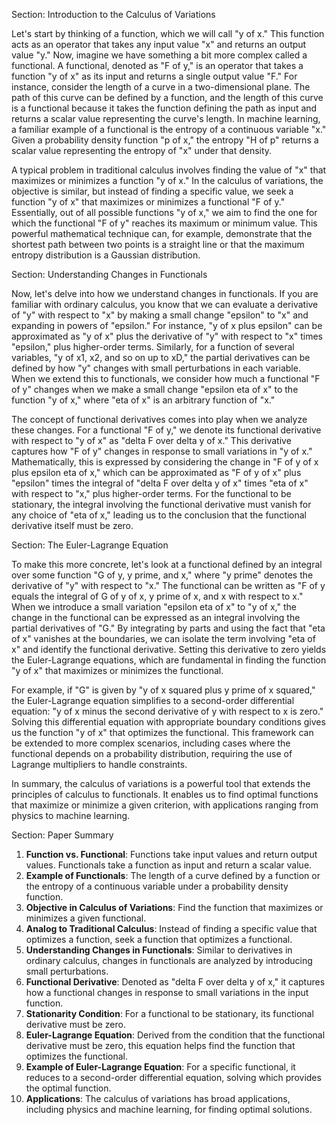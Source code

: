 Section: Introduction to the Calculus of Variations

Let's start by thinking of a function, which we will call "y of x." This function acts as an operator that takes any input value "x" and returns an output value "y." Now, imagine we have something a bit more complex called a functional. A functional, denoted as "F of y," is an operator that takes a function "y of x" as its input and returns a single output value "F." For instance, consider the length of a curve in a two-dimensional plane. The path of this curve can be defined by a function, and the length of this curve is a functional because it takes the function defining the path as input and returns a scalar value representing the curve's length. In machine learning, a familiar example of a functional is the entropy of a continuous variable "x." Given a probability density function "p of x," the entropy "H of p" returns a scalar value representing the entropy of "x" under that density.

A typical problem in traditional calculus involves finding the value of "x" that maximizes or minimizes a function "y of x." In the calculus of variations, the objective is similar, but instead of finding a specific value, we seek a function "y of x" that maximizes or minimizes a functional "F of y." Essentially, out of all possible functions "y of x," we aim to find the one for which the functional "F of y" reaches its maximum or minimum value. This powerful mathematical technique can, for example, demonstrate that the shortest path between two points is a straight line or that the maximum entropy distribution is a Gaussian distribution.

Section: Understanding Changes in Functionals

Now, let's delve into how we understand changes in functionals. If you are familiar with ordinary calculus, you know that we can evaluate a derivative of "y" with respect to "x" by making a small change "epsilon" to "x" and expanding in powers of "epsilon." For instance, "y of x plus epsilon" can be approximated as "y of x" plus the derivative of "y" with respect to "x" times "epsilon," plus higher-order terms. Similarly, for a function of several variables, "y of x1, x2, and so on up to xD," the partial derivatives can be defined by how "y" changes with small perturbations in each variable. When we extend this to functionals, we consider how much a functional "F of y" changes when we make a small change "epsilon eta of x" to the function "y of x," where "eta of x" is an arbitrary function of "x."

The concept of functional derivatives comes into play when we analyze these changes. For a functional "F of y," we denote its functional derivative with respect to "y of x" as "delta F over delta y of x." This derivative captures how "F of y" changes in response to small variations in "y of x." Mathematically, this is expressed by considering the change in "F of y of x plus epsilon eta of x," which can be approximated as "F of y of x" plus "epsilon" times the integral of "delta F over delta y of x" times "eta of x" with respect to "x," plus higher-order terms. For the functional to be stationary, the integral involving the functional derivative must vanish for any choice of "eta of x," leading us to the conclusion that the functional derivative itself must be zero.

Section: The Euler-Lagrange Equation

To make this more concrete, let's look at a functional defined by an integral over some function "G of y, y prime, and x," where "y prime" denotes the derivative of "y" with respect to "x." The functional can be written as "F of y equals the integral of G of y of x, y prime of x, and x with respect to x." When we introduce a small variation "epsilon eta of x" to "y of x," the change in the functional can be expressed as an integral involving the partial derivatives of "G." By integrating by parts and using the fact that "eta of x" vanishes at the boundaries, we can isolate the term involving "eta of x" and identify the functional derivative. Setting this derivative to zero yields the Euler-Lagrange equations, which are fundamental in finding the function "y of x" that maximizes or minimizes the functional.

For example, if "G" is given by "y of x squared plus y prime of x squared," the Euler-Lagrange equation simplifies to a second-order differential equation: "y of x minus the second derivative of y with respect to x is zero." Solving this differential equation with appropriate boundary conditions gives us the function "y of x" that optimizes the functional. This framework can be extended to more complex scenarios, including cases where the functional depends on a probability distribution, requiring the use of Lagrange multipliers to handle constraints.

In summary, the calculus of variations is a powerful tool that extends the principles of calculus to functionals. It enables us to find optimal functions that maximize or minimize a given criterion, with applications ranging from physics to machine learning.

Section: Paper Summary

1. **Function vs. Functional**: Functions take input values and return output values. Functionals take a function as input and return a scalar value.
2. **Example of Functionals**: The length of a curve defined by a function or the entropy of a continuous variable under a probability density function.
3. **Objective in Calculus of Variations**: Find the function that maximizes or minimizes a given functional.
4. **Analog to Traditional Calculus**: Instead of finding a specific value that optimizes a function, seek a function that optimizes a functional.
5. **Understanding Changes in Functionals**: Similar to derivatives in ordinary calculus, changes in functionals are analyzed by introducing small perturbations.
6. **Functional Derivative**: Denoted as "delta F over delta y of x," it captures how a functional changes in response to small variations in the input function.
7. **Stationarity Condition**: For a functional to be stationary, its functional derivative must be zero.
8. **Euler-Lagrange Equation**: Derived from the condition that the functional derivative must be zero, this equation helps find the function that optimizes the functional.
9. **Example of Euler-Lagrange Equation**: For a specific functional, it reduces to a second-order differential equation, solving which provides the optimal function.
10. **Applications**: The calculus of variations has broad applications, including physics and machine learning, for finding optimal solutions.
